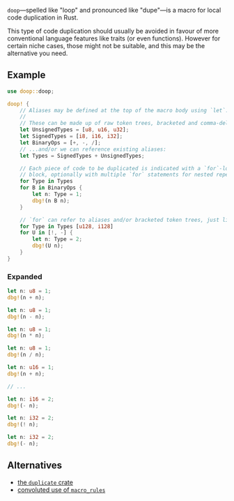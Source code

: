 `doop`—spelled like "loop" and pronounced like "dupe"—is a macro for local code
duplication in Rust.

This type of code duplication should usually be avoided in favour of more
conventional language features like traits (or even functions). However for
certain niche cases, those might not be suitable, and this may be the alternative
you need.

## Example

```rust
use doop::doop;

doop! {
    // Aliases may be defined at the top of the macro body using `let`.
    //
    // These can be made up of raw token trees, bracketed and comma-delimited...
    let UnsignedTypes = [u8, u16, u32];
    let SignedTypes = [i8, i16, i32];
    let BinaryOps = [+, -, /];
    // ...and/or we can reference existing aliases:
    let Types = SignedTypes + UnsignedTypes;

    // Each piece of code to be duplicated is indicated with a `for`-loop-style
    // block, optionally with multiple `for` statements for nested repetitions.
    for Type in Types
    for B in BinaryOps {
        let n: Type = 1;
        dbg!(n B n);
    }

    // `for` can refer to aliases and/or bracketed token trees, just like `let`.
    for Type in Types [u128, i128]
    for U in [!, -] {
        let n: Type = 2;
        dbg!(U n);
    }
}
```

### Expanded

```rust
let n: u8 = 1;
dbg!(n + n);

let n: u8 = 1;
dbg!(n - n);

let n: u8 = 1;
dbg!(n * n);

let n: u8 = 1;
dbg!(n / n);

let n: u16 = 1;
dbg!(n + n);

// ...

let n: i16 = 2;
dbg!(- n);

let n: i32 = 2;
dbg!(! n);

let n: i32 = 2;
dbg!(- n);
```

## Alternatives

- [the `duplicate` crate](https://crates.io/crates/duplicate)
- [convoluted use of `macro_rules`](https://stackoverflow.com/q/37752133/1114)
